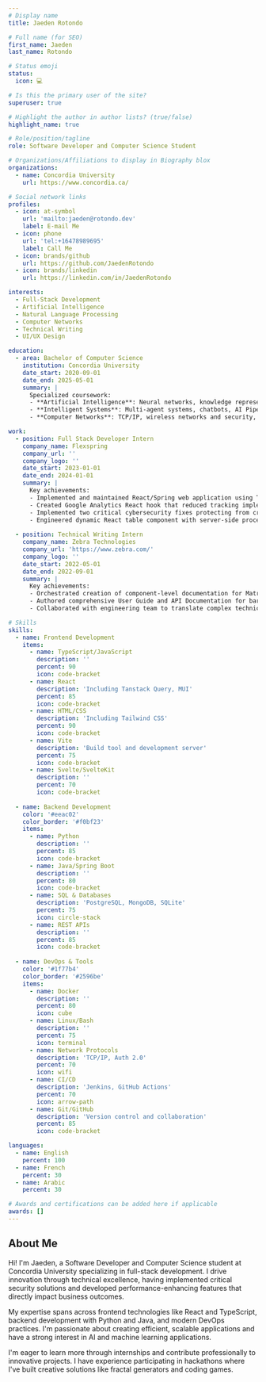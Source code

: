```yaml
---
# Display name
title: Jaeden Rotondo

# Full name (for SEO)
first_name: Jaeden
last_name: Rotondo

# Status emoji
status:
  icon: 💻

# Is this the primary user of the site?
superuser: true

# Highlight the author in author lists? (true/false)
highlight_name: true

# Role/position/tagline
role: Software Developer and Computer Science Student

# Organizations/Affiliations to display in Biography blox
organizations:
  - name: Concordia University
    url: https://www.concordia.ca/

# Social network links
profiles:
  - icon: at-symbol
    url: 'mailto:jaeden@rotondo.dev'
    label: E-mail Me
  - icon: phone
    url: 'tel:+16478989695'
    label: Call Me
  - icon: brands/github
    url: https://github.com/JaedenRotondo
  - icon: brands/linkedin
    url: https://linkedin.com/in/JaedenRotondo

interests:
  - Full-Stack Development
  - Artificial Intelligence
  - Natural Language Processing
  - Computer Networks
  - Technical Writing
  - UI/UX Design

education:
  - area: Bachelor of Computer Science
    institution: Concordia University
    date_start: 2020-09-01
    date_end: 2025-05-01
    summary: |
      Specialized coursework:
      - **Artificial Intelligence**: Neural networks, knowledge representation, ML algorithms, Genetic learning, NLP
      - **Intelligent Systems**: Multi-agent systems, chatbots, AI Pipelines, Natural Language Processing
      - **Computer Networks**: TCP/IP, wireless networks and security, Python development, streaming algorithms

work:
  - position: Full Stack Developer Intern
    company_name: Flexspring
    company_url: ''
    company_logo: ''
    date_start: 2023-01-01
    date_end: 2024-01-01
    summary: |
      Key achievements:
      - Implemented and maintained React/Spring web application using TypeScript and MongoDB, delivering components 2 weeks ahead of schedule
      - Created Google Analytics React hook that reduced tracking implementation time by 90%, adopted as company standard
      - Implemented two critical cybersecurity fixes protecting from cross-site scripting attacks
      - Engineered dynamic React table component with server-side processing, improving data loading speeds by 60% for large datasets
  
  - position: Technical Writing Intern
    company_name: Zebra Technologies
    company_url: 'https://www.zebra.com/'
    company_logo: ''
    date_start: 2022-05-01
    date_end: 2022-09-01
    summary: |
      Key achievements:
      - Orchestrated creation of component-level documentation for Matrox Imaging Library, reducing developer onboarding time
      - Authored comprehensive User Guide and API Documentation for barcode scanning module
      - Collaborated with engineering team to translate complex technical concepts into clear documentation

# Skills
skills:
  - name: Frontend Development
    items:
      - name: TypeScript/JavaScript
        description: ''
        percent: 90
        icon: code-bracket
      - name: React
        description: 'Including Tanstack Query, MUI'
        percent: 85
        icon: code-bracket
      - name: HTML/CSS
        description: 'Including Tailwind CSS'
        percent: 90
        icon: code-bracket
      - name: Vite
        description: 'Build tool and development server'
        percent: 75
        icon: code-bracket
      - name: Svelte/SvelteKit
        description: ''
        percent: 70
        icon: code-bracket
  
  - name: Backend Development
    color: '#eeac02'
    color_border: '#f0bf23'
    items:
      - name: Python
        description: ''
        percent: 85
        icon: code-bracket
      - name: Java/Spring Boot
        description: ''
        percent: 80
        icon: code-bracket
      - name: SQL & Databases
        description: 'PostgreSQL, MongoDB, SQLite'
        percent: 75
        icon: circle-stack
      - name: REST APIs
        description: ''
        percent: 85
        icon: code-bracket
  
  - name: DevOps & Tools
    color: '#1f77b4'
    color_border: '#2596be'
    items:
      - name: Docker
        description: ''
        percent: 80
        icon: cube
      - name: Linux/Bash
        description: ''
        percent: 75
        icon: terminal
      - name: Network Protocols
        description: 'TCP/IP, Auth 2.0'
        percent: 70
        icon: wifi
      - name: CI/CD
        description: 'Jenkins, GitHub Actions'
        percent: 70
        icon: arrow-path
      - name: Git/GitHub
        description: 'Version control and collaboration'
        percent: 85
        icon: code-bracket

languages:
  - name: English
    percent: 100
  - name: French
    percent: 30
  - name: Arabic
    percent: 30

# Awards and certifications can be added here if applicable
awards: []
---
```


## About Me

Hi! I'm Jaeden, a Software Developer and Computer Science student at Concordia University specializing in full-stack development. I drive innovation through technical excellence, having implemented critical security solutions and developed performance-enhancing features that directly impact business outcomes.

My expertise spans across frontend technologies like React and TypeScript, backend development with Python and Java, and modern DevOps practices. I'm passionate about creating efficient, scalable applications and have a strong interest in AI and machine learning applications.

I'm eager to learn more through internships and contribute professionally to innovative projects. I have experience participating in hackathons where I've built creative solutions like fractal generators and coding games.